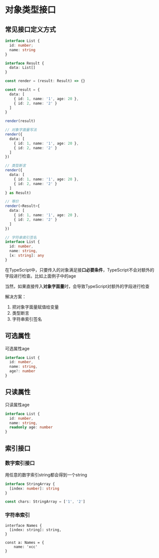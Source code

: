 # 对象类型接口

## 常见接口定义方式

```typescript
interface List {
  id: number;
  name: string
}

interface Result {
  data: List[]
}

const render = (result: Result) => {}

const result = {
  data: [
    { id: 1, name: '1', age: 20 },
    { id: 2, name: '2' }
  ]
}

render(result)

// 对象字面量写法
render({
  data: [
    { id: 1, name: '1', age: 20 },
    { id: 2, name: '2' }
  ]
})

// 类型断言
render({
  data: [
    { id: 1, name: '1', age: 20 },
    { id: 2, name: '2' }
  ]
} as Result)

// 等价
render(<Result>{
  data: [
    { id: 1, name: '1', age: 20 },
    { id: 2, name: '2' }
  ]
})

// 字符串索引签名
interface List {
  id: number,
  name: string,
  [x: string]: any
}
```

在TypeScript中，只要传入的对象满足接**口必要条件**，TypeScript不会对额外的字段进行检查。比如上面例子中的age

当然，如果直接传入**对象字面量**时，会导致TypeScript对额外的字段进行检查

解决方案：

1. 把对象字面量赋值给变量
2. 类型断言
3. 字符串索引签名

## 可选属性

可选属性age

```typescript
interface List {
  id: number,
  name: string,
  age?: number
}
```



## 只读属性

只读属性age

```typescript
interface List {
  id: number,
  name: string,
  readonly age: number
}
```



## 索引接口

### 数字索引接口

用任意的数字索引string都会得到一个string

```typescript
interface StringArray {
  [index: number]: string
}

const chars: StringArray = ['1', '2']
```

### 字符串索引

```
interface Names {
  [index: string]: string,
}

const a: Names = {
	name: 'xcc'
}
```



